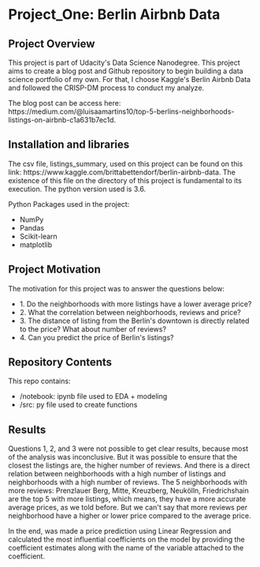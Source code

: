 <h1>Project_One:  Berlin Airbnb Data </h1>
<h2>Project Overview</h2>
<p>This project is part of Udacity's Data Science Nanodegree. This project aims to create a blog post and Github repository to begin building a data science portfolio of my own. For that, I choose Kaggle's Berlin Airbnb Data and
followed the CRISP-DM process to conduct my analyze.</p>
<p>The blog post can be access here: https://medium.com/@luisaamartins10/top-5-berlins-neighborhoods-listings-on-airbnb-c1a631b7ec1d. </p>
<h2>Installation and libraries</h2>
  The csv file, listings_summary, used on this project can be found on this link: https://www.kaggle.com/brittabettendorf/berlin-airbnb-data. The existence of this file on the directory of this project is fundamental to its execution. The python version used is 3.6.
  <p> Python Packages used in the project: </p>
<ul>
<li>NumPy</li>
<li>Pandas</li>
<li>Scikit-learn</li>
<li>matplotlib</li>
</ul>
<h2>Project Motivation</h2>
<p>The motivation for this project was to answer the questions below:
<ul>
  <li> 1. Do the neighborhoods with more listings have a lower average price? </li> 
  <li> 2. What the correlation between neighborhoods, reviews and price?</li>
  <li> 3. The distance of listing from the Berlin's downtown is directly related to the price? What about number of reviews?</li>
  <li> 4. Can you predict the price of Berlin's listings?</li>
</ul>
<h2>Repository Contents</h2>
  <p>This repo contains:</p>
    <ul>
      <li>/notebook:  ipynb file used to EDA + modeling  </li>
      <li>/src:  py file used to create functions  </li>
    </ul>
<h2>Results</h2>
  <p>Questions 1, 2, and 3 were not possible to get clear results, because most of the analysis was inconclusive. But it was possible to ensure that the closest the listings are, the higher number of reviews. And there is a direct relation between neighborhoods with a high number of listings and neighborhoods with a high number of reviews. The 5 neighborhoods with more reviews: Prenzlauer Berg, Mitte, Kreuzberg, Neukölln, Friedrichshain are the top 5 with more listings, which means, they have a more accurate average prices, as we told before. But we can't say that more reviews per neighborhood have a higher or lower price compared to the average price.</p>
  <p>In the end, was made a price prediction using Linear Regression and calculated the most influential coefficients on the model by providing the coefficient estimates along with the name of the variable attached to the coefficient.</p>

